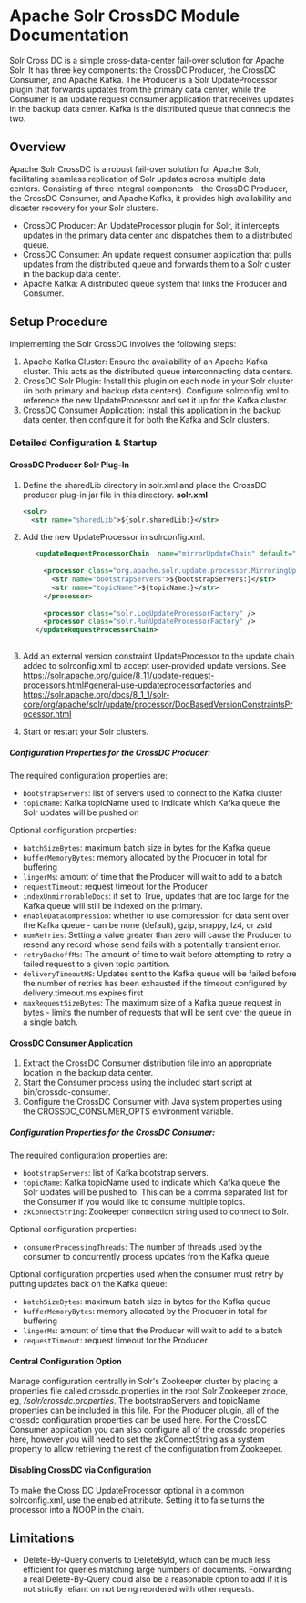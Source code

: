 # Apache Solr CrossDC Module Documentation

Solr Cross DC is a simple cross-data-center fail-over solution for Apache Solr. It has three key components: the CrossDC Producer, the CrossDC Consumer, and Apache Kafka. The Producer is a Solr UpdateProcessor plugin that forwards updates from the primary data center, while the Consumer is an update request consumer application that receives updates in the backup data center. Kafka is the distributed queue that connects the two.

## Overview

Apache Solr CrossDC is a robust fail-over solution for Apache Solr, facilitating seamless replication of Solr updates across multiple data centers. Consisting of three integral components - the CrossDC Producer, the CrossDC Consumer, and Apache Kafka, it provides high availability and disaster recovery for your Solr clusters.

 * CrossDC Producer: An UpdateProcessor plugin for Solr, it intercepts updates in the primary data center and dispatches them to a distributed queue.
 * CrossDC Consumer: An update request consumer application that pulls updates from the distributed queue and forwards them to a Solr cluster in the backup data center.
 * Apache Kafka: A distributed queue system that links the Producer and Consumer.

## Setup Procedure

Implementing the Solr CrossDC involves the following steps:

1. Apache Kafka Cluster: Ensure the availability of an Apache Kafka cluster. This acts as the distributed queue interconnecting data centers.
2. CrossDC Solr Plugin: Install this plugin on each node in your Solr cluster (in both primary and backup data centers). Configure solrconfig.xml to reference the new UpdateProcessor and set it up for the Kafka cluster.
3. CrossDC Consumer Application: Install this application in the backup data center, then configure it for both the Kafka and Solr clusters.

### Detailed Configuration & Startup

#### CrossDC Producer Solr Plug-In

1. Define the sharedLib directory in solr.xml and place the CrossDC producer plug-in jar file in this directory. 
    **solr.xml**

   ```xml
   <solr>
     <str name="sharedLib">${solr.sharedLib:}</str>
   ```
3. Add the new UpdateProcessor in solrconfig.xml.
    ```xml
       <updateRequestProcessorChain  name="mirrorUpdateChain" default="true">
       
         <processor class="org.apache.solr.update.processor.MirroringUpdateRequestProcessorFactory">
           <str name="bootstrapServers">${bootstrapServers:}</str>
           <str name="topicName">${topicName:}</str>
         </processor>
       
         <processor class="solr.LogUpdateProcessorFactory" />
         <processor class="solr.RunUpdateProcessorFactory" />
       </updateRequestProcessorChain>
       
4. Add an external version constraint UpdateProcessor to the update chain added to solrconfig.xml to accept user-provided update versions.
   See https://solr.apache.org/guide/8_11/update-request-processors.html#general-use-updateprocessorfactories and https://solr.apache.org/docs/8_1_1/solr-core/org/apache/solr/update/processor/DocBasedVersionConstraintsProcessor.html
5. Start or restart your Solr clusters.

##### Configuration Properties for the CrossDC Producer:

The required configuration properties are:
- `bootstrapServers`: list of servers used to connect to the Kafka cluster
- `topicName`: Kafka topicName used to indicate which Kafka queue the Solr updates will be pushed on

Optional configuration properties:
- `batchSizeBytes`: maximum batch size in bytes for the Kafka queue
- `bufferMemoryBytes`: memory allocated by the Producer in total for buffering 
- `lingerMs`: amount of time that the Producer will wait to add to a batch
- `requestTimeout`: request timeout for the Producer 
- `indexUnmirrorableDocs`: if set to True, updates that are too large for the Kafka queue will still be indexed on the primary.
- `enableDataCompression`: whether to use compression for data sent over the Kafka queue - can be none (default), gzip, snappy, lz4, or zstd
- `numRetries`: Setting a value greater than zero will cause the Producer to resend any record whose send fails with a potentially transient error.
- `retryBackoffMs`: The amount of time to wait before attempting to retry a failed request to a given topic partition.
- `deliveryTimeoutMS`: Updates sent to the Kafka queue will be failed before the number of retries has been exhausted if the timeout configured by delivery.timeout.ms expires first
- `maxRequestSizeBytes`: The maximum size of a Kafka queue request in bytes - limits the number of requests that will be sent over the queue in a single batch.

#### CrossDC Consumer Application

1. Extract the CrossDC Consumer distribution file into an appropriate location in the backup data center.
2. Start the Consumer process using the included start script at bin/crossdc-consumer.
3. Configure the CrossDC Consumer with Java system properties using the CROSSDC_CONSUMER_OPTS environment variable.

##### Configuration Properties for the CrossDC Consumer:

The required configuration properties are: 
- `bootstrapServers`: list of Kafka bootstrap servers.
- `topicName`: Kafka topicName used to indicate which Kafka queue the Solr updates will be pushed to. This can be a comma separated list for the Consumer if you would like to consume multiple topics.
- `zkConnectString`: Zookeeper connection string used to connect to Solr.

Optional configuration properties:
- `consumerProcessingThreads`: The number of threads used by the consumer to concurrently process updates from the Kafka queue.

Optional configuration properties used when the consumer must retry by putting updates back on the Kafka queue:
- `batchSizeBytes`: maximum batch size in bytes for the Kafka queue
- `bufferMemoryBytes`: memory allocated by the Producer in total for buffering 
- `lingerMs`: amount of time that the Producer will wait to add to a batch
- `requestTimeout`: request timeout for the Producer 

#### Central Configuration Option

Manage configuration centrally in Solr's Zookeeper cluster by placing a properties file called crossdc.properties in the root Solr
Zookeeper znode, eg, */solr/crossdc.properties*. The bootstrapServers and topicName properties can be included in this file. For
the Producer plugin, all of the crossdc configuration properties can be used here. For the CrossDC Consumer application you can also
configure all of the crossdc properies here, however you will need to set the zkConnectString as a system property to allow retrieving
the rest of the configuration from Zookeeper.

#### Disabling CrossDC via Configuration

To make the Cross DC UpdateProcessor optional in a common solrconfig.xml, use the enabled attribute. Setting it to false turns the processor into a NOOP in the chain.

## Limitations

- Delete-By-Query converts to DeleteById, which can be much less efficient for queries matching large numbers of documents.
  Forwarding a real Delete-By-Query could also be a reasonable option to add if it is not strictly reliant on not being reordered with other requests.

